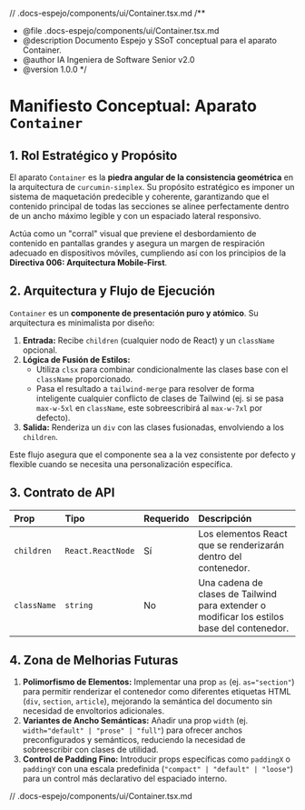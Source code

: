 // .docs-espejo/components/ui/Container.tsx.md
/**
 * @file .docs-espejo/components/ui/Container.tsx.md
 * @description Documento Espejo y SSoT conceptual para el aparato Container.
 * @author IA Ingeniera de Software Senior v2.0
 * @version 1.0.0
 */

# Manifiesto Conceptual: Aparato `Container`

## 1. Rol Estratégico y Propósito

El aparato `Container` es la **piedra angular de la consistencia geométrica** en la arquitectura de `curcumin-simplex`. Su propósito estratégico es imponer un sistema de maquetación predecible y coherente, garantizando que el contenido principal de todas las secciones se alinee perfectamente dentro de un ancho máximo legible y con un espaciado lateral responsivo.

Actúa como un "corral" visual que previene el desbordamiento de contenido en pantallas grandes y asegura un margen de respiración adecuado en dispositivos móviles, cumpliendo así con los principios de la **Directiva 006: Arquitectura Mobile-First**.

## 2. Arquitectura y Flujo de Ejecución

`Container` es un **componente de presentación puro y atómico**. Su arquitectura es minimalista por diseño:

1.  **Entrada:** Recibe `children` (cualquier nodo de React) y un `className` opcional.
2.  **Lógica de Fusión de Estilos:**
    -   Utiliza `clsx` para combinar condicionalmente las clases base con el `className` proporcionado.
    -   Pasa el resultado a `tailwind-merge` para resolver de forma inteligente cualquier conflicto de clases de Tailwind (ej. si se pasa `max-w-5xl` en `className`, este sobreescribirá al `max-w-7xl` por defecto).
3.  **Salida:** Renderiza un `div` con las clases fusionadas, envolviendo a los `children`.

Este flujo asegura que el componente sea a la vez consistente por defecto y flexible cuando se necesita una personalización específica.

## 3. Contrato de API

| Prop | Tipo | Requerido | Descripción |
| :--- | :--- | :--- | :--- |
| `children` | `React.ReactNode` | Sí | Los elementos React que se renderizarán dentro del contenedor. |
| `className`| `string` | No | Una cadena de clases de Tailwind para extender o modificar los estilos base del contenedor. |

## 4. Zona de Melhorias Futuras

1.  **Polimorfismo de Elementos:** Implementar una prop `as` (ej. `as="section"`) para permitir renderizar el contenedor como diferentes etiquetas HTML (`div`, `section`, `article`), mejorando la semántica del documento sin necesidad de envoltorios adicionales.
2.  **Variantes de Ancho Semánticas:** Añadir una prop `width` (ej. `width="default" | "prose" | "full"`) para ofrecer anchos preconfigurados y semánticos, reduciendo la necesidad de sobreescribir con clases de utilidad.
3.  **Control de Padding Fino:** Introducir props específicas como `paddingX` o `paddingY` con una escala predefinida (`"compact" | "default" | "loose"`) para un control más declarativo del espaciado interno.

// .docs-espejo/components/ui/Container.tsx.md